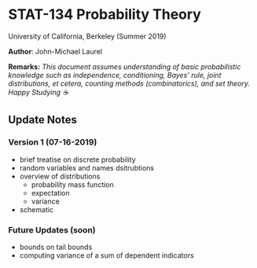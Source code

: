 # STAT-134 Probability Theory

University of California, Berkeley (Summer 2019)

**Author**: John-Michael Laurel

**Remarks:** *This document assumes understanding of basic probabilistic knowledge such as independence, conditioning, Bayes' rule, joint distributions, et cetera, counting methods (combinatorics), and set theory. Happy Studying :coffee:* 

## Update Notes

### Version 1 (07-16-2019)
- brief treatise on discrete probability
- random variables and names dsitrubtions
- overview of distributions
	- probability mass function
	- expectation
	- variance
- schematic

### Future Updates (soon)
- bounds on tail bounds
- computing variance of a sum of dependent indicators
